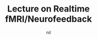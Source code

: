 ---
title: "Lecture on Realtime fMRI/Neurofeedback"
project_id: 
date: nil
conference_id: ""
presenters:
   - javier_gonzalez-castillo
summary: "<p>NIH fMRI Course, Aug 2014, Bethesda</p>"
file: /assets/presentations/2014_NIHfMRICourse_RealtimefMRI.pdf
filename: 2014_NIHfMRICourse_RealtimefMRI.pdf
layout: presentation
---